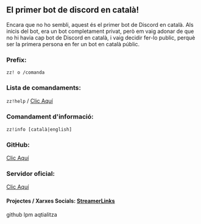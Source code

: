 ## El primer bot de discord en català!

Encara que no ho sembli, aquest &eacute;s el primer bot de Discord en catal&agrave;.
Als inicis del bot, era un bot completament privat, per&ograve; em vaig adonar de que no hi havia cap bot de Discord en catal&agrave;, i vaig decidir fer-lo public, perquè ser la primera persona en fer un bot en català públic.

### Prefix:
`zz! o /comanda`

### Lista de comandaments:
`zz!help` / [Clic Aquí](https://github.com/MrOrange9-JCT/Ezpezialet/wiki/Comandaments)

### Comandament d'informació:
`zz!info [català|english]`

### GitHub:
[Clic Aquí](https://github.com/MrOrange9-JCT/Ezpezialet/)

### Servidor oficial:
[Clic Aquí](https://discord.gg/HgW2GaR)

#### **Projectes / Xarxes Socials:** [StreamerLinks](https://streamerlinks.com/MrOrange9_JCT)

github lpm aqtialitza
